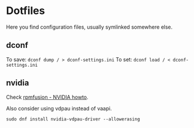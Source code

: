 Dotfiles
========

Here you find configuration files, usually symlinked somewhere else.

dconf
-----

To save: `dconf dump / > dconf-settings.ini`
To set:  `dconf load / < dconf-settings.ini`

nvidia
------

Check [rpmfusion - NVIDIA howto](https://rpmfusion.org/Howto/NVIDIA).

Also consider using vdpau instead of vaapi.

```
sudo dnf install nvidia-vdpau-driver --allowerasing
```
